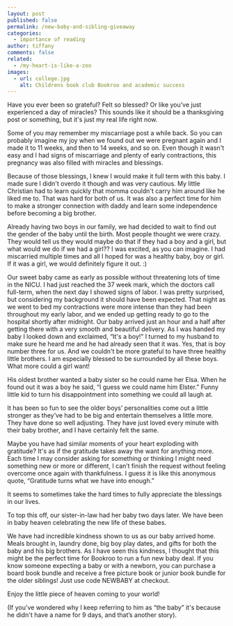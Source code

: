 ```yaml
---
layout: post
published: false
permalink: /new-baby-and-sibling-giveaway
categories:
  - importance of reading
author: tiffany
comments: false
related:
  - /my-heart-is-like-a-zoo
images:
  - url: college.jpg
    alt: Childrens book club Bookroo and academic success
---
```

Have you ever been so grateful? Felt so blessed? Or like you’ve just experienced a day of miracles? This sounds like it should be a thanksgiving post or something, but it's just my real life right now.

Some of you may remember my miscarriage post a while back. So you can probably imagine my joy when we found out we were pregnant again and I made it to 11 weeks, and then to 14 weeks, and so on. Even though it wasn't easy and I had signs of miscarriage and plenty of early contractions, this pregnancy was also filled with miracles and blessings.

Because of those blessings, I knew I would make it full term with this baby. I made sure I didn't overdo it though and was very cautious. My little Christian had to learn quickly that momma couldn't carry him around like he liked me to. That was hard for both of us. It was also a perfect time for him to make a stronger connection with daddy and learn some independence before becoming a big brother. 

Already having two boys in our family, we had decided to wait to find out the gender of the baby until the birth. Most people thought we were crazy. They would tell us they would maybe do that if they had a boy and a girl, but what would we do if we had a girl?? I was excited, as you can imagine. I had miscarried multiple times and all I hoped for was a healthy baby, boy or girl. If it was a girl, we would definitely figure it out. :)

Our sweet baby came as early as possible without threatening lots of time in the NICU. I had just reached the 37 week mark, which the doctors call full-term, when the next day I showed signs of labor. I was pretty surprised, but considering my background it should have been expected. That night as we went to bed my contractions were more intense than they had been throughout my early labor, and we ended up getting ready to go to the hospital shortly after midnight. Our baby arrived just an hour and a half after getting there with a very smooth and beautiful delivery. As I was handed my baby I looked down and exclaimed, “It's a boy!” I turned to my husband to make sure he heard me and he had already seen that it was. Yes, that is boy number three for us. And we couldn't be more grateful to have three healthy little brothers. I am especially blessed to be surrounded by all these boys. What more could a girl want!

His oldest brother wanted a baby sister so he could name her Elsa. When he found out it was a boy he said, “I guess we could name him Elster.” Funny little kid to turn his disappointment into something we could all laugh at. 

It has been so fun to see the older boys’ personalities come out a little stronger as they’ve had to be big and entertain themselves a little more. They have done so well adjusting. They have just loved every minute with their baby brother, and I have certainly felt the same. 

Maybe you have had similar moments of your heart exploding with gratitude? It's as if the gratitude takes away the want for anything more. Each time I may consider asking for something or thinking I might need something new or more or different, I can’t finish the request without feeling overcome once again with thankfulness. I guess it is like this anonymous quote, “Gratitude turns what we have into enough.”

It seems to sometimes take the hard times to fully appreciate the blessings in our lives. 

To top this off, our sister-in-law had her baby two days later. We have been in baby heaven celebrating the new life of these babes. 

We have had incredible kindness shown to us as our baby arrived home. Meals brought in, laundry done, big boy play dates, and gifts for both the baby and his big brothers. As I have seen this kindness, I thought that this might be the perfect time for Bookroo to run a fun new baby deal.  If you know someone expecting a baby or with a newborn, you can purchase a board book bundle and receive a free picture book or junior book bundle for the older siblings! Just use code NEWBABY at checkout. 

Enjoy the little piece of heaven coming to your world!

(If you've wondered why I keep referring to him as “the baby” it's because he didn't have a name for 9 days, and that’s another story).
